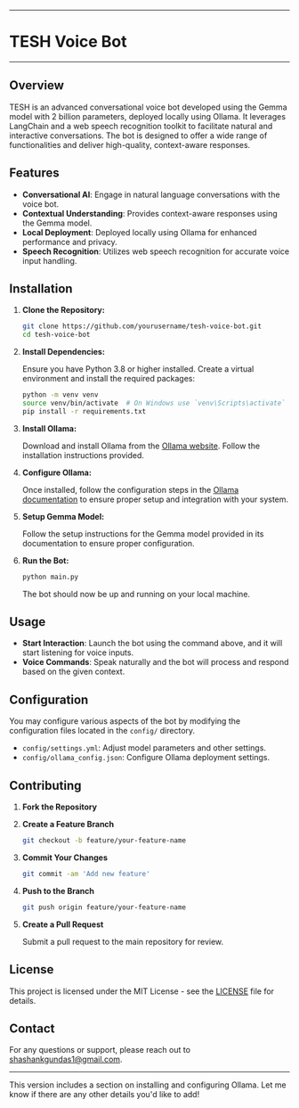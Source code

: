 
---

# TESH Voice Bot

---

## Overview

TESH is an advanced conversational voice bot developed using the Gemma model with 2 billion parameters, deployed locally using Ollama. It leverages LangChain and a web speech recognition toolkit to facilitate natural and interactive conversations. The bot is designed to offer a wide range of functionalities and deliver high-quality, context-aware responses.

## Features

- **Conversational AI**: Engage in natural language conversations with the voice bot.
- **Contextual Understanding**: Provides context-aware responses using the Gemma model.
- **Local Deployment**: Deployed locally using Ollama for enhanced performance and privacy.
- **Speech Recognition**: Utilizes web speech recognition for accurate voice input handling.

## Installation

1. **Clone the Repository:**

   ```bash
   git clone https://github.com/yourusername/tesh-voice-bot.git
   cd tesh-voice-bot
   ```

2. **Install Dependencies:**

   Ensure you have Python 3.8 or higher installed. Create a virtual environment and install the required packages:

   ```bash
   python -m venv venv
   source venv/bin/activate  # On Windows use `venv\Scripts\activate`
   pip install -r requirements.txt
   ```

3. **Install Ollama:**

   Download and install Ollama from the [Ollama website](https://ollama.com/download). Follow the installation instructions provided.

4. **Configure Ollama:**

   Once installed, follow the configuration steps in the [Ollama documentation](https://ollama.com/docs) to ensure proper setup and integration with your system.

5. **Setup Gemma Model:**

   Follow the setup instructions for the Gemma model provided in its documentation to ensure proper configuration.

6. **Run the Bot:**

   ```bash
   python main.py
   ```

   The bot should now be up and running on your local machine.

## Usage

- **Start Interaction**: Launch the bot using the command above, and it will start listening for voice inputs.
- **Voice Commands**: Speak naturally and the bot will process and respond based on the given context.

## Configuration

You may configure various aspects of the bot by modifying the configuration files located in the `config/` directory.

- `config/settings.yml`: Adjust model parameters and other settings.
- `config/ollama_config.json`: Configure Ollama deployment settings.

## Contributing

1. **Fork the Repository**
2. **Create a Feature Branch**

   ```bash
   git checkout -b feature/your-feature-name
   ```

3. **Commit Your Changes**

   ```bash
   git commit -am 'Add new feature'
   ```

4. **Push to the Branch**

   ```bash
   git push origin feature/your-feature-name
   ```

5. **Create a Pull Request**

   Submit a pull request to the main repository for review.

## License

This project is licensed under the MIT License - see the [LICENSE](LICENSE) file for details.

## Contact

For any questions or support, please reach out to [shashankgundas1@gmail.com](mailto:shashankgundas1@gmail.com).

---

This version includes a section on installing and configuring Ollama. Let me know if there are any other details you'd like to add!